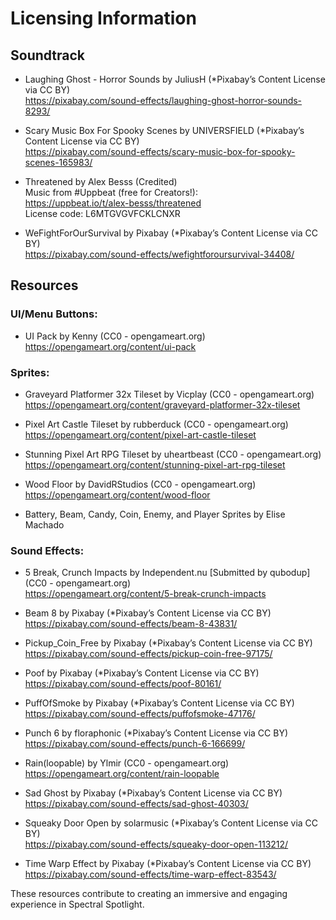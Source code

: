 # Licensing Information

## Soundtrack
- Laughing Ghost - Horror Sounds by JuliusH (*Pixabay’s Content License via CC BY)<br>
https://pixabay.com/sound-effects/laughing-ghost-horror-sounds-8293/

- Scary Music Box For Spooky Scenes by UNIVERSFIELD (*Pixabay’s Content License via CC BY)<br>
https://pixabay.com/sound-effects/scary-music-box-for-spooky-scenes-165983/

- Threatened by Alex Besss (Credited)<br>
Music from #Uppbeat (free for Creators!):<br>
https://uppbeat.io/t/alex-besss/threatened<br>
License code: L6MTGVGVFCKLCNXR

- WeFightForOurSurvival by Pixabay (*Pixabay’s Content License via CC BY)<br>
https://pixabay.com/sound-effects/wefightforoursurvival-34408/

## Resources
### UI/Menu Buttons:
- UI Pack by Kenny (CC0 - opengameart.org)<br>
https://opengameart.org/content/ui-pack

### Sprites:
- Graveyard Platformer 32x Tileset by Vicplay (CC0 - opengameart.org)<br>
https://opengameart.org/content/graveyard-platformer-32x-tileset

- Pixel Art Castle Tileset by rubberduck (CC0 - opengameart.org)<br>
https://opengameart.org/content/pixel-art-castle-tileset

- Stunning Pixel Art RPG Tileset by uheartbeast (CC0 - opengameart.org)<br>
https://opengameart.org/content/stunning-pixel-art-rpg-tileset

- Wood Floor by DavidRStudios (CC0 - opengameart.org)<br>
https://opengameart.org/content/wood-floor

- Battery, Beam, Candy, Coin, Enemy, and Player Sprites by Elise Machado

### Sound Effects:
- 5 Break, Crunch Impacts by Independent.nu [Submitted by qubodup]<br>
(CC0 - opengameart.org)<br>
https://opengameart.org/content/5-break-crunch-impacts

- Beam 8 by Pixabay (*Pixabay’s Content License via CC BY)<br>
https://pixabay.com/sound-effects/beam-8-43831/

- Pickup_Coin_Free by Pixabay (*Pixabay’s Content License via CC BY)<br>
https://pixabay.com/sound-effects/pickup-coin-free-97175/

- Poof by Pixabay (*Pixabay’s Content License via CC BY)<br>
https://pixabay.com/sound-effects/poof-80161/

- PuffOfSmoke by Pixabay (*Pixabay’s Content License via CC BY)<br>
https://pixabay.com/sound-effects/puffofsmoke-47176/

- Punch 6 by floraphonic (*Pixabay’s Content License via CC BY)<br>
https://pixabay.com/sound-effects/punch-6-166699/

- Rain(loopable) by Ylmir (CC0 - opengameart.org)<br>
https://opengameart.org/content/rain-loopable

- Sad Ghost by Pixabay (*Pixabay’s Content License via CC BY)<br>
https://pixabay.com/sound-effects/sad-ghost-40303/

- Squeaky Door Open by solarmusic (*Pixabay’s Content License via CC BY)<br>
https://pixabay.com/sound-effects/squeaky-door-open-113212/

- Time Warp Effect by Pixabay (*Pixabay’s Content License via CC BY)<br>
https://pixabay.com/sound-effects/time-warp-effect-83543/


These resources contribute to creating an immersive and engaging experience in Spectral Spotlight.
